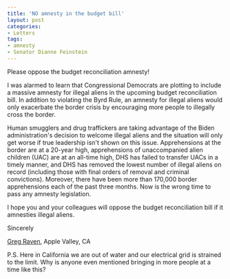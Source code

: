 ```yaml
---
title: 'NO amnesty in the budget bill'
layout: post
categories:
- Letters
tags:
- amnesty
- Senator Dianne Feinstein
---
```


Please oppose the budget reconciliation amnesty!

I was alarmed to learn that Congressional Democrats are plotting to include a massive amnesty for illegal aliens in the upcoming budget reconciliation bill. In addition to violating the Byrd Rule, an amnesty for illegal aliens would only exacerbate the border crisis by encouraging more people to illegally cross the border.

Human smugglers and drug traffickers are taking advantage of the Biden administration's decision to welcome illegal aliens and the situation will only get worse if true leadership isn't shown on this issue. Apprehensions at the border are at a 20-year high, apprehensions of unaccompanied alien children (UAC) are at an all-time high, DHS has failed to transfer UACs in a timely manner, and DHS has removed the lowest number of illegal aliens on record (including those with final orders of removal and criminal convictions). Moreover, there have been more than 170,000 border apprehensions each of the past three months. Now is the wrong time to pass any amnesty legislation.

I hope you and your colleagues will oppose the budget reconciliation bill if it amnesties illegal aliens.

Sincerely

[Greg Raven](https://www.gregraven.org/), Apple Valley, CA

P.S. Here in California we are out of water and our electrical grid is strained to the limit. Why is anyone even mentioned bringing in more people at a time like this?